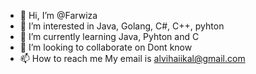 - 👋 Hi, I’m @Farwiza
- 👀 I’m interested in Java, Golang, C#, C++, pyhton
- 🌱 I’m currently learning Java, Pyhton and C
- 💞️ I’m looking to collaborate on Dont know
- 📫 How to reach me My email is alvihaiikal@gmail.com

<!---
Farwiza/Farwiza is a ✨ special ✨ repository because its `README.md` (this file) appears on your GitHub profile.
You can click the Preview link to take a look at your changes.
--->
